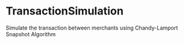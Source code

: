 # TransactionSimulation
Simulate the transaction between merchants using Chandy-Lamport Snapshot Algorithm
